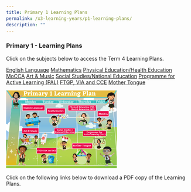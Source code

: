 ```yaml
---
title: Primary 1 Learning Plans
permalink: /x3-learning-years/p1-learning-plans/
description: ""
---
```

### Primary 1 - Learning Plans

Click on the subjects below to access the Term 4 Learning Plans.

[English Language](/files/p1el.pdf) [Mathematics](/files/p1math.pdf) [Physical Education/Health Education](/files/p1phe.pdf) [MoCCA](/files/p1mocca.pdf) [Art & Music](/files/p1aam.pdf) [Social Studies/National Education](/files/p1ness.pdf) [Programme for Active Learning (PAL)](/files/p1pal.pdf) [FTGP, VIA and CCE](/files/p1ftgp.pdf) [Mother Tongue](/files/p1mt.pdf)

<img src="/images/p1lp.png" style="width:60%">

Click on the following links below to download a PDF copy of the Learning Plans.

